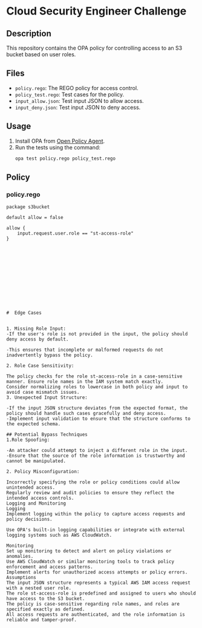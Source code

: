 
# Cloud Security Engineer Challenge

## Description

This repository contains the OPA policy for controlling access to an S3 bucket based on user roles.

## Files

- `policy.rego`: The REGO policy for access control.
- `policy_test.rego`: Test cases for the policy.
- `input_allow.json`: Test input JSON to allow access.
- `input_deny.json`: Test input JSON to deny access.

## Usage

1. Install OPA from [Open Policy Agent](https://www.openpolicyagent.org/docs/latest/#1-download-opa).
2. Run the tests using the command:
    ```sh
    opa test policy.rego policy_test.rego
    ```

## Policy

### policy.rego

```rego
package s3bucket

default allow = false

allow {
    input.request.user.role == "st-access-role"
}













#  Edge Cases


1. Missing Role Input:
-If the user's role is not provided in the input, the policy should deny access by default.

-This ensures that incomplete or malformed requests do not inadvertently bypass the policy.

2. Role Case Sensitivity:

The policy checks for the role st-access-role in a case-sensitive manner. Ensure role names in the IAM system match exactly.
Consider normalizing roles to lowercase in both policy and input to avoid case mismatch issues.
3. Unexpected Input Structure:

-If the input JSON structure deviates from the expected format, the policy should handle such cases gracefully and deny access.
-Implement input validation to ensure that the structure conforms to the expected schema.

## Potential Bypass Techniques
1.Role Spoofing:

-An attacker could attempt to inject a different role in the input.
-Ensure that the source of the role information is trustworthy and cannot be manipulated.

2. Policy Misconfiguration:

Incorrectly specifying the role or policy conditions could allow unintended access.
Regularly review and audit policies to ensure they reflect the intended access controls.
Logging and Monitoring
Logging
Implement logging within the policy to capture access requests and policy decisions.

Use OPA's built-in logging capabilities or integrate with external logging systems such as AWS CloudWatch.

Monitoring
Set up monitoring to detect and alert on policy violations or anomalies.
Use AWS CloudWatch or similar monitoring tools to track policy enforcement and access patterns.
Implement alerts for unauthorized access attempts or policy errors.
Assumptions
The input JSON structure represents a typical AWS IAM access request with a nested user role.
The role st-access-role is predefined and assigned to users who should have access to the S3 bucket.
The policy is case-sensitive regarding role names, and roles are specified exactly as defined.
All access requests are authenticated, and the role information is reliable and tamper-proof.
